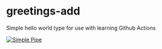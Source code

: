 # greetings-add 
Simple hello world type for use with learning Github Actions

[![Simple Pipe](https://github.com/HGSthrivent/greetings-add/actions/workflows/pipeline.yml/badge.svg)](https://github.com/HGSthrivent/greetings-add/actions/workflows/pipeline.yml)
